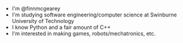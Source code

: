 - I'm @finnmcgearey
- I'm studying software engineering/computer science at Swinburne University of Technology
- I know Python and a fair amount of C++
- I'm interested in making games, robots/mechatronics, etc.

